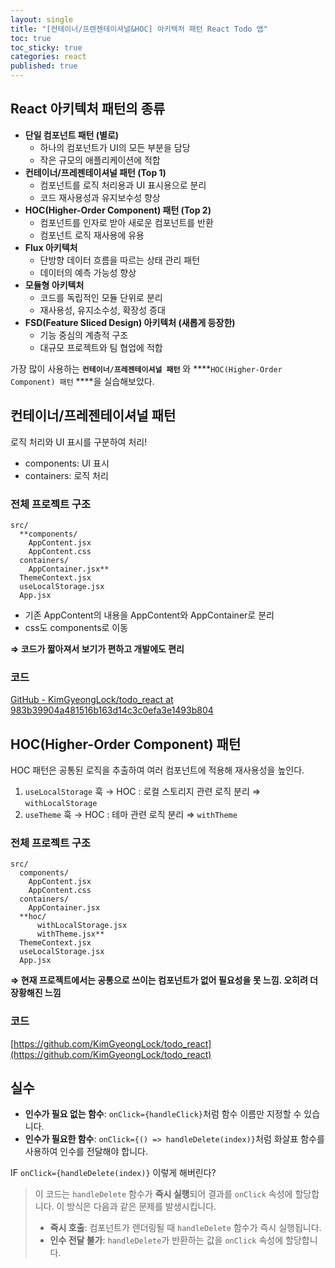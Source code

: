 ```yaml
---
layout: single
title: "[컨테이너/프렌젠테이셔널&HOC] 아키텍처 패턴 React Todo 앱"
toc: true
toc_sticky: true
categories: react
published: true
---
```


## React 아키텍처 패턴의 종류

- **단일 컴포넌트 패턴 (별로)**
    - 하나의 컴포넌트가 UI의 모든 부분을 담당
    - 작은 규모의 애플리케이션에 적합
- **컨테이너/프레젠테이셔널 패턴 (Top 1)**
    - 컴포넌트를 로직 처리용과 UI 표시용으로 분리
    - 코드 재사용성과 유지보수성 향상
- **HOC(Higher-Order Component) 패턴 (Top 2)**
    - 컴포넌트를 인자로 받아 새로운 컴포넌트를 반환
    - 컴포넌트 로직 재사용에 유용
- **Flux 아키텍처**
    - 단방향 데이터 흐름을 따르는 상태 관리 패턴
    - 데이터의 예측 가능성 향상
- **모듈형 아키텍처**
    - 코드를 독립적인 모듈 단위로 분리
    - 재사용성, 유지소수성, 확장성 증대
- **FSD(Feature Sliced Design) 아키텍처 (새롭게 등장한)**
    - 기능 중심의 계층적 구조
    - 대규모 프로젝트와 팀 협업에 적합
    

가장 많이 사용하는 **`컨테이너/프레젠테이셔널 패턴`** 와 ****`HOC(Higher-Order Component) 패턴` ****을 실습해보았다.

## 컨테이너/프레젠테이셔널 패턴

로직 처리와 UI 표시를 구분하여 처리!

- components: UI 표시
- containers: 로직 처리

### 전체 프로젝트 구조

```
src/
  **components/
    AppContent.jsx
    AppContent.css
  containers/
    AppContainer.jsx**
  ThemeContext.jsx
  useLocalStorage.jsx
  App.jsx

```

- 기존 AppContent의 내용을 AppContent와 AppContainer로 분리
- css도 components로 이동

**⇒ 코드가 짧아져서 보기가 편하고 개발에도 편리**

### 코드

[GitHub - KimGyeongLock/todo_react at 983b39904a481516b163d14c3c0efa3e1493b804](https://github.com/KimGyeongLock/todo_react/tree/983b39904a481516b163d14c3c0efa3e1493b804)

## HOC(Higher-Order Component) 패턴

HOC 패턴은 공통된 로직을 추출하여 여러 컴포넌트에 적용해 재사용성을 높인다.

1. `useLocalStorage` 훅 → HOC : 로컬 스토리지 관련 로직 분리 ⇒ `withLocalStorage`
2. `useTheme` 훅 → HOC : 테마 관련 로직 분리 ⇒ `withTheme`

### 전체 프로젝트 구조

```
src/
  components/
    AppContent.jsx
    AppContent.css
  containers/
    AppContainer.jsx
  **hoc/
	  withLocalStorage.jsx
	  withTheme.jsx**
  ThemeContext.jsx
  useLocalStorage.jsx
  App.jsx

```

**⇒ 현재 프로젝트에서는 공통으로 쓰이는 컴포넌트가 없어 필요성을 못 느낌. 오히려 더 장황해진 느낌**

### 코드

[https://github.com/KimGyeongLock/todo_react](https://github.com/KimGyeongLock/todo_react)

## 실수

- **인수가 필요 없는 함수**: `onClick={handleClick}`처럼 함수 이름만 지정할 수 있습니다.
- **인수가 필요한 함수**: `onClick={() => handleDelete(index)}`처럼 화살표 함수를 사용하여 인수를 전달해야 합니다.

IF  `onClick={handleDelete(index)}` 이렇게 해버린다?

> 이 코드는 `handleDelete` 함수가 **즉시 실행**되어 결과를 `onClick` 속성에 할당합니다. 이 방식은 다음과 같은 문제를 발생시킵니다.
> 
> - **즉시 호출**: 컴포넌트가 렌더링될 때 `handleDelete` 함수가 즉시 실행됩니다.
> - **인수 전달 불가**: `handleDelete`가 반환하는 값을 `onClick` 속성에 할당합니다.
